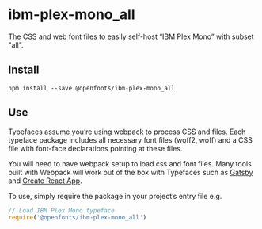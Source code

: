 
# ibm-plex-mono_all

The CSS and web font files to easily self-host “IBM Plex Mono” with subset "all".

## Install

`npm install --save @openfonts/ibm-plex-mono_all`

## Use

Typefaces assume you’re using webpack to process CSS and files. Each typeface
package includes all necessary font files (woff2, woff) and a CSS file with
font-face declarations pointing at these files.

You will need to have webpack setup to load css and font files. Many tools built
with Webpack will work out of the box with Typefaces such as [Gatsby](https://github.com/gatsbyjs/gatsby)
and [Create React App](https://github.com/facebookincubator/create-react-app).

To use, simply require the package in your project’s entry file e.g.

```javascript
// Load IBM Plex Mono typeface
require('@openfonts/ibm-plex-mono_all')
```
